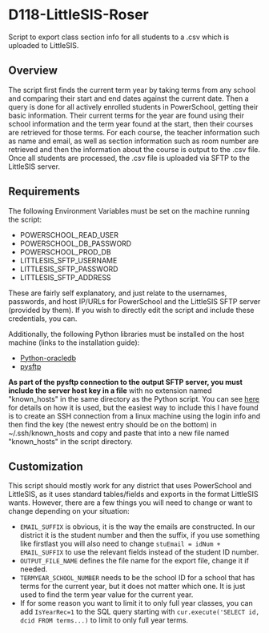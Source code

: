 
# D118-LittleSIS-Roser

Script to export class section info for all students to a .csv which is uploaded to LittleSIS.

## Overview

The script first finds the current  term year by taking terms from any school and comparing their start and end dates against the current date. Then a query is done for all actively enrolled students in PowerSchool, getting their basic information. Their current terms for the year are found using their school information and the term year found at the start, then their courses are retrieved for those terms. For each course, the teacher information such as name and email, as well as section information such as room number are retrieved and then the information about the course is output to the .csv file.
Once all students are processed, the .csv file is uploaded via SFTP to the LittleSIS server.

## Requirements

The following Environment Variables must be set on the machine running the script:

- POWERSCHOOL_READ_USER
- POWERSCHOOL_DB_PASSWORD
- POWERSCHOOL_PROD_DB
- LITTLESIS_SFTP_USERNAME
- LITTLESIS_SFTP_PASSWORD
- LITTLESIS_SFTP_ADDRESS

These are fairly self explanatory, and just relate to the usernames, passwords, and host IP/URLs for PowerSchool and the LittleSIS SFTP server (provided by them). If you wish to directly edit the script and include these credentials, you can.

Additionally, the following Python libraries must be installed on the host machine (links to the installation guide):

- [Python-oracledb](https://python-oracledb.readthedocs.io/en/latest/user_guide/installation.html)
- [pysftp](https://pypi.org/project/pysftp/)

**As part of the pysftp connection to the output SFTP server, you must include the server host key in a file** with no extension named "known_hosts" in the same directory as the Python script. You can see [here](https://pysftp.readthedocs.io/en/release_0.2.9/cookbook.html#pysftp-cnopts) for details on how it is used, but the easiest way to include this I have found is to create an SSH connection from a linux machine using the login info and then find the key (the newest entry should be on the bottom) in ~/.ssh/known_hosts and copy and paste that into a new file named "known_hosts" in the script directory.

## Customization

This script should mostly work for any district that uses PowerSchool and LittleSIS, as it uses standard tables/fields and exports in the format LittleSIS wants. However, there are a few things you will need to change or want to change depending on your situation:

- `EMAIL_SUFFIX` is obvious, it is the way the emails are constructed. In our district it is the student number and then the suffix, if you use something like firstlast you will also need to change `stuEmail = idNum + EMAIL_SUFFIX` to use the relevant fields instead of the student ID number.
- `OUTPUT_FILE_NAME` defines the file name for the export file, change it if needed.
- `TERMYEAR_SCHOOL_NUMBER` needs to be the school ID for a school that has terms for the current year, but it does not matter which one. It is just used to find the term year value for the current year.
- If for some reason you want to limit it to only full year classes, you can add `IsYearRec=1` to the SQL query starting with `cur.execute('SELECT id, dcid FROM terms...)` to limit to only full year terms.
